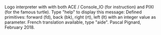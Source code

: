 Logo interpreter with with both ACE / Console_IO (for instruction) and PIXI (for the famous turtle).
Type "help" to display this message:
Defined primitives: forward (fd), back (bk), right (rt), left (lt) with an integer value as parameter.
French translation available, type "aide".
Pascal Pignard, February 2018.

